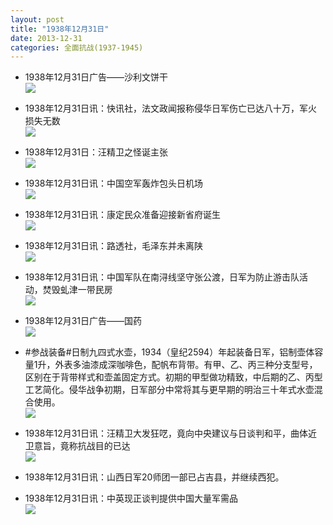 ```yaml
---
layout: post
title: "1938年12月31日"
date: 2013-12-31
categories: 全面抗战(1937-1945)
---
```


<meta name="referrer" content="no-referrer" />

- 1938年12月31日广告——沙利文饼干 <br/><img src="https://ww3.sinaimg.cn/large/aca367d8jw1ec38eqxspnj209y0h3abi.jpg" />

- 1938年12月31日讯：快讯社，法文政闻报称侵华日军伤亡已达八十万，军火损失无数 <br/><img src="https://ww1.sinaimg.cn/large/aca367d8jw1ec36oeumr8j20gc0bh41s.jpg" />

- 1938年12月31日：汪精卫之怪诞主张 <br/><img src="https://ww2.sinaimg.cn/large/aca367d8jw1ec34y0n1n9j20h50x613z.jpg" />

- 1938年12月31日讯：中国空军轰炸包头日机场 <br/><img src="https://ww2.sinaimg.cn/large/aca367d8jw1ec2zqpvp6dj20990bmjsa.jpg" />

- 1938年12月31日讯：康定民众准备迎接新省府诞生 <br/><img src="https://ww1.sinaimg.cn/large/aca367d8jw1ec2y0aodhuj20d00b3tbg.jpg" />

- 1938年12月31日讯：路透社，毛泽东并未离陕 <br/><img src="https://ww3.sinaimg.cn/large/aca367d8jw1ec2ssu0669j2063064aai.jpg" />

- 1938年12月31日讯：中国军队在南浔线坚守张公渡，日军为防止游击队活动，焚毁虬津一带民房 <br/><img src="https://ww2.sinaimg.cn/large/aca367d8jw1ec2r2k7kcej206k09z0u8.jpg" />

- 1938年12月31日广告——国药 <br/><img src="https://ww3.sinaimg.cn/large/aca367d8jw1ec2pcbap8gj20id0gyafi.jpg" />

- #参战装备#日制九四式水壶，1934（皇纪2594）年起装备日军，铝制壶体容量1升，外表多油漆成深咖啡色，配帆布背带。有甲、乙、丙三种分支型号，区别在于背带样式和壶盖固定方式。初期的甲型做功精致，中后期的乙、丙型工艺简化。侵华战争初期，日军部分中常将其与更早期的明治三十年式水壶混合使用。  <br/><img src="https://ww2.sinaimg.cn/large/aca367d8jw1ec2nlurka9j20cs2e1wtk.jpg" />

- 1938年12月31日讯：汪精卫大发狂呓，竟向中央建议与日谈判和平，曲体近卫意旨，竟称抗战目的已达 <br/><img src="https://ww3.sinaimg.cn/large/aca367d8jw1ec2lvb9k90j207w12zqam.jpg" />

- 1938年12月31日讯：山西日军20师团一部已占吉县，并继续西犯。 

- 1938年12月31日讯：中英现正谈判提供中国大量军需品 <br/><img src="https://ww2.sinaimg.cn/large/aca367d8jw1ec2ieanky0j205n0vlwik.jpg" />

